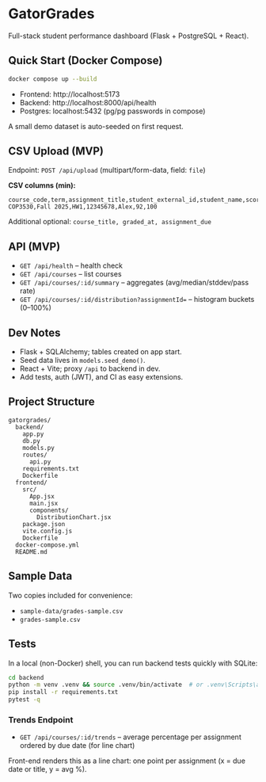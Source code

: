 # GatorGrades

Full-stack student performance dashboard (Flask + PostgreSQL + React).

## Quick Start (Docker Compose)
```bash
docker compose up --build
```
- Frontend: http://localhost:5173
- Backend:  http://localhost:8000/api/health
- Postgres: localhost:5432 (pg/pg passwords in compose)

A small demo dataset is auto-seeded on first request.

## CSV Upload (MVP)
Endpoint: `POST /api/upload` (multipart/form-data, field: `file`)

**CSV columns (min):**
```
course_code,term,assignment_title,student_external_id,student_name,score,max_score
COP3530,Fall 2025,HW1,12345678,Alex,92,100
```
Additional optional: `course_title, graded_at, assignment_due`

## API (MVP)
- `GET /api/health` – health check
- `GET /api/courses` – list courses
- `GET /api/courses/:id/summary` – aggregates (avg/median/stddev/pass rate)
- `GET /api/courses/:id/distribution?assignmentId=` – histogram buckets (0–100%)

## Dev Notes
- Flask + SQLAlchemy; tables created on app start.
- Seed data lives in `models.seed_demo()`.
- React + Vite; proxy `/api` to backend in dev.
- Add tests, auth (JWT), and CI as easy extensions.

## Project Structure
```
gatorgrades/
  backend/
    app.py
    db.py
    models.py
    routes/
      api.py
    requirements.txt
    Dockerfile
  frontend/
    src/
      App.jsx
      main.jsx
      components/
        DistributionChart.jsx
    package.json
    vite.config.js
    Dockerfile
  docker-compose.yml
  README.md
```


## Sample Data
Two copies included for convenience:
- `sample-data/grades-sample.csv`
- `grades-sample.csv`

## Tests
In a local (non-Docker) shell, you can run backend tests quickly with SQLite:
```bash
cd backend
python -m venv .venv && source .venv/bin/activate  # or .venv\Scripts\activate on Windows
pip install -r requirements.txt
pytest -q
```


### Trends Endpoint
- `GET /api/courses/:id/trends` – average percentage per assignment ordered by due date (for line chart)

Front-end renders this as a line chart: one point per assignment (x = due date or title, y = avg %).
